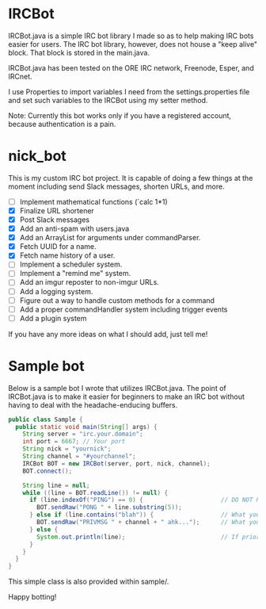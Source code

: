# IRCBot

IRCBot.java is a simple IRC bot library I made so as to help making IRC bots easier for users. The IRC bot library, however, does not house a "keep alive" block. That block is stored in the main.java.

IRCBot.java has been tested on the ORE IRC network, Freenode, Esper, and IRCnet.

I use Properties to import variables I need from the settings.properties file and set such variables to the IRCBot using my setter method.

Note: Currently this bot works only if you have a registered account, because authentication is a pain.

# nick_bot

This is my custom IRC bot project. It is capable of doing a few things at the moment including send Slack messages, shorten URLs, and more.

- [ ] Implement mathematical functions (`calc 1*1)
- [X] Finalize URL shortener
- [X] Post Slack messages
- [X] Add an anti-spam with users.java
- [X] Add an ArrayList for arguments under commandParser.
- [X] Fetch UUID for a name.
- [X] Fetch name history of a user.
- [ ] Implement a scheduler system.
- [ ] Implement a "remind me" system.
- [ ] Add an imgur reposter to non-imgur URLs.
- [ ] Add a logging system.
- [ ] Figure out a way to handle custom methods for a command
- [ ] Add a proper commandHandler system including trigger events
- [ ] Add a plugin system

If you have any more ideas on what I should add, just tell me!

# Sample bot

Below is a sample bot I wrote that utilizes IRCBot.java. The point of IRCBot.java is to make it easier for beginners to make an IRC bot without having to deal with the headache-enducing buffers.

```java
public class Sample {
  public static void main(String[] args) {
    String server = "irc.your.domain";
    int port = 6667; // Your port
    String nick = "yournick";
    String channel = "#yourchannel";
    IRCBot BOT = new IRCBot(server, port, nick, channel);
    BOT.connect();

    String line = null;
    while ((line = BOT.readLine()) != null) {
      if (line.indexOf("PING") == 0) {                      // DO NOT REMOVE - Keep alive statement
        BOT.sendRaw("PONG " + line.substring(5));
      } else if (line.contains("blah")) {                   // What your bot is listening to
        BOT.sendRaw("PRIVMSG " + channel + " ahk...");      // What your bot responds with
      } else {
        System.out.println(line);                           // If prior conditions are not met, print
      }
    }
  }
}
```

This simple class is also provided within sample/.

Happy botting!
